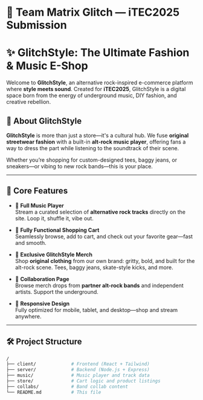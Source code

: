 # 🎸 Team Matrix Glitch — iTEC2025 Submission

# ✨ GlitchStyle: The Ultimate Fashion & Music E-Shop

Welcome to **GlitchStyle**, an alternative rock-inspired e-commerce platform where **style meets sound**. Created for **iTEC2025**, GlitchStyle is a digital space born from the energy of underground music, DIY fashion, and creative rebellion.

## 🖤 About GlitchStyle

**GlitchStyle** is more than just a store—it's a cultural hub. We fuse **original streetwear fashion** with a built-in **alt-rock music player**, offering fans a way to dress the part while listening to the soundtrack of their scene.

Whether you’re shopping for custom-designed tees, baggy jeans, or sneakers—or vibing to new rock bands—this is your place.

---

## 🚀 Core Features

- 🎵 **Full Music Player**  
  Stream a curated selection of **alternative rock tracks** directly on the site. Loop it, shuffle it, vibe out.

- 🛒 **Fully Functional Shopping Cart**  
  Seamlessly browse, add to cart, and check out your favorite gear—fast and smooth.

- 🧢 **Exclusive GlitchStyle Merch**  
  Shop **original clothing** from our own brand: gritty, bold, and built for the alt-rock scene. Tees, baggy jeans, skate-style kicks, and more.

- 🤝 **Collaboration Page**  
  Browse merch drops from **partner alt-rock bands** and independent artists. Support the underground.

- 📱 **Responsive Design**  
  Fully optimized for mobile, tablet, and desktop—shop and stream anywhere.

---

## 🛠️ Project Structure

```bash
/
├── client/             # Frontend (React + Tailwind)
├── server/             # Backend (Node.js + Express)
├── music/              # Music player and track data
├── store/              # Cart logic and product listings
├── collabs/            # Band collab content
└── README.md           # This file